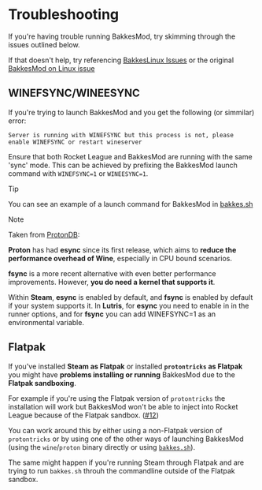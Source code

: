 # Troubleshooting

If you're having trouble running BakkesMod, try skimming through the issues outlined below.

If that doesn't help, try referencing [BakkesLinux Issues](https://github.com/CrumblyLiquid/BakkesLinux/issues)
or the original [BakkesMod on Linux issue](https://github.com/bakkesmodorg/BakkesMod2-Plugins/issues/2)

## WINEFSYNC/WINEESYNC

If you're trying to launch BakkesMod and you get the following (or simmilar) error:

`Server is running with WINEFSYNC but this process is not, please enable WINEFSYNC or restart wineserver`

Ensure that both Rocket League and BakkesMod are running with the same 'sync' mode.
This can be achieved by prefixing the BakkesMod launch command with `WINEFSYNC=1` or `WINEESYNC=1`.

> [!TIP]
> You can see an example of a launch command for BakkesMod in [bakkes.sh](https://github.com/CrumblyLiquid/BakkesLinux/blob/32b1169847c410c80e1dc0913721af4d97363766/bakkes.sh#L48)

> [!NOTE]
> Taken from [ProtonDB](https://www.protondb.com/help/improving-performance):
>
> **Proton** has had **esync** since its first release,
> which aims to **reduce the performance overhead of Wine**,
> especially in CPU bound scenarios.
>
> **fsync** is a more recent alternative with even better performance improvements.
> However, **you do need a kernel that supports it**.
>
> Within **Steam**, **esync** is enabled by default, and **fsync** is enabled by default if your system supports it.
> In **Lutris**, for **esync** you need to enable in in the runner options,
> and for **fsync** you can add WINEFSYNC=1 as an environmental variable.

## Flatpak

If you've installed **Steam as Flatpak** or installed **`protontricks` as Flatpak**
you might have **problems installing or running** BakkesMod due to the **Flatpak sandboxing**.

For example if you're using the Flatpak version of `protontricks` the installation
will work but BakkesMod won't be able to inject into Rocket League because
of the Flatpak sandbox. ([#12](https://github.com/CrumblyLiquid/BakkesLinux/issues/12))

You can work around this by either using a non-Flatpak version of `protontricks`
or by using one of the other ways of launching BakkesMod
(using the `wine`/`proton` binary directly or using [`bakkes.sh`](./bakkes.sh)).

The same might happen if you're running Steam through Flatpak and are
trying to run `bakkes.sh` throuh the commandline outside of the Flatpak sandbox.

